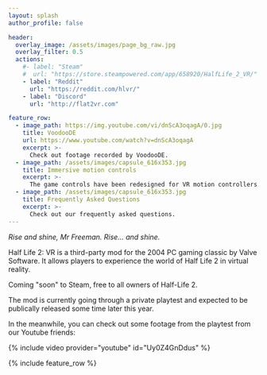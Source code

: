```yaml
---
layout: splash
author_profile: false

header:
  overlay_image: /assets/images/page_bg_raw.jpg
  overlay_filter: 0.5
  actions:
    #- label: "Steam"
    #  url: "https://store.steampowered.com/app/658920/HalfLife_2_VR/"
    - label: "Reddit"
      url: "https://reddit.com/hlvr/"
    - label: "Discord"
      url: "http://flat2vr.com"

feature_row:
  - image_path: https://img.youtube.com/vi/dnScA3oqagA/0.jpg
    title: VoodooDE
    url: https://www.youtube.com/watch?v=dnScA3oqagA
    excerpt: >-
      Check out footage recorded by VoodooDE.
  - image_path: /assets/images/capsule_616x353.jpg
    title: Immersive motion controls
    excerpt: >-
      The game controls have been redesigned for VR motion controllers.
  - image_path: /assets/images/capsule_616x353.jpg
    title: Frequently Asked Questions
    excerpt: >-
      Check out our frequently asked questions.
---
```


*Rise and shine, Mr Freeman. Rise… and shine.*

Half Life 2: VR is a third-party mod for the 2004 PC gaming classic by Valve Software. It allows players to experience the world of Half Life 2 in virtual reality.

Coming "soon" to Steam, free to all owners of Half-Life 2.

The mod is currently going through a private playtest and expected to be publically
released some time later this year.

In the meanwhile, you can check out some footage from the playtest from our Youtube friends:

{% include video provider="youtube" id="Uy0Z4GnDdus" %}

{% include feature_row %}




